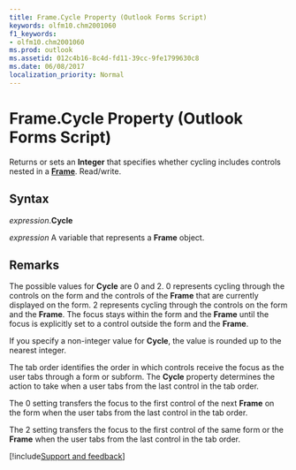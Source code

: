 ```yaml
---
title: Frame.Cycle Property (Outlook Forms Script)
keywords: olfm10.chm2001060
f1_keywords:
- olfm10.chm2001060
ms.prod: outlook
ms.assetid: 012c4b16-8c4d-fd11-39cc-9fe1799630c8
ms.date: 06/08/2017
localization_priority: Normal
---
```



# Frame.Cycle Property (Outlook Forms Script)

Returns or sets an  **Integer** that specifies whether cycling includes controls nested in a **[Frame](Outlook.frame.md)**. Read/write.


## Syntax

_expression_.**Cycle**

_expression_ A variable that represents a  **Frame** object.


## Remarks

The possible values for  **Cycle** are 0 and 2. 0 represents cycling through the controls on the form and the controls of the **Frame** that are currently displayed on the form. 2 represents cycling through the controls on the form and the **Frame**. The focus stays within the form and the  **Frame** until the focus is explicitly set to a control outside the form and the **Frame**.

If you specify a non-integer value for  **Cycle**, the value is rounded up to the nearest integer.

The tab order identifies the order in which controls receive the focus as the user tabs through a form or subform. The  **Cycle** property determines the action to take when a user tabs from the last control in the tab order.

The 0 setting transfers the focus to the first control of the next  **Frame** on the form when the user tabs from the last control in the tab order.

The 2 setting transfers the focus to the first control of the same form or the  **Frame** when the user tabs from the last control in the tab order.

[!include[Support and feedback](~/includes/feedback-boilerplate.md)]